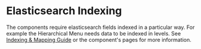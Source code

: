 # Elasticsearch Indexing

The components require elasticsearch fields indexed in a particular way. For example the Hierarchical Menu needs data to be indexed in levels. See [Indexing & Mapping Guide](/docs/server/indexing.md) or the component's pages for more information. 
